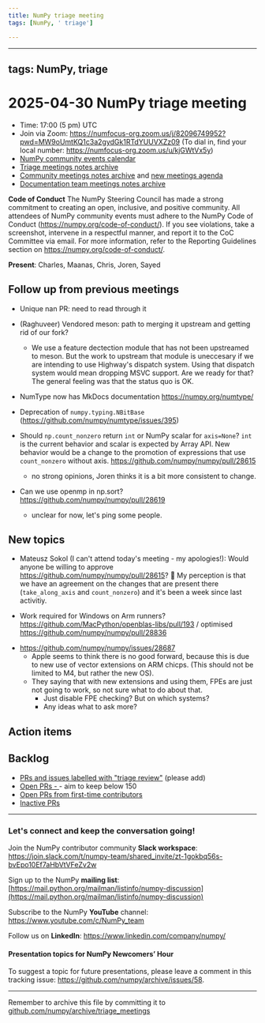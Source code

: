 ```yaml
---
title: NumPy triage meeting
tags: [NumPy, ' triage']

---
```


---
tags: NumPy, triage
---

# 2025-04-30 NumPy triage meeting


- Time: 17:00 (5 pm) UTC
- Join via Zoom: https://numfocus-org.zoom.us/j/82096749952?pwd=MW9oUmtKQ1c3a2gydGk1RTdYUUVXZz09 (To dial in, find your local number: https://numfocus-org.zoom.us/u/kjGWtVx5y)
- [NumPy community events calendar](https://scientific-python.org/calendars)
- [Triage meetings notes archive](https://github.com/numpy/archive/tree/master/triage_meetings)
- [Community meetings notes archive](https://github.com/numpy/archive/tree/main/community_meetings) and [new meetings agenda](https://hackmd.io/76o-IxCjQX2mOXO_wwkcpg)
- [Documentation team meetings notes archive](https://github.com/numpy/archive/tree/main/docs_team_meetings)


**Code of Conduct**
The NumPy Steering Council has made a strong commitment to creating an open, inclusive, and positive community. 
All attendees of NumPy community events must adhere to the NumPy Code of Conduct (https://numpy.org/code-of-conduct/). 
If you see violations, take a screenshot, intervene in a respectful manner, and report it to the CoC Committee via email. For more information, refer to the Reporting Guidelines section on https://numpy.org/code-of-conduct/.

**Present**: Charles, Maanas, Chris, Joren, Sayed


## Follow up from previous meetings

- Unique nan PR: need to read through it

- (Raghuveer) Vendored meson: path to merging it upstream and getting rid of our fork?
  - We use a feature dectection module that has not been upstreamed to meson. But the work to upstream that module is uneccesary if we are intending to use Highway's dispatch system. Using that dispatch system would mean dropping MSVC support. Are we ready for that? The general feeling was that the status quo is OK.

- NumType now has MkDocs documentation https://numpy.org/numtype/

- Deprecation of `numpy.typing.NBitBase` (https://github.com/numpy/numtype/issues/395)

- Should `np.count_nonzero` return `int` or NumPy scalar for `axis=None`?
  `int` is the current behavior and scalar is expected by Array API. New behavior would be a change to the promotion of expressions that use `count_nonzero` without axis. https://github.com/numpy/numpy/pull/28615
  - no strong opinions, Joren thinks it is a bit more consistent to change.

- Can we use openmp in np.sort? https://github.com/numpy/numpy/pull/28619
  - unclear for now, let's ping some people.


## New topics
- Mateusz Sokol (I can't attend today's meeting - my apologies!): Would anyone be willing to approve https://github.com/numpy/numpy/pull/28615? :pray:
  My perception is that we have an agreement on the changes that are present there (`take_along_axis` and `count_nonzero`) and it's been a week since last activitiy.
  
- Work required for Windows on Arm runners? https://github.com/MacPython/openblas-libs/pull/193 / optimised https://github.com/numpy/numpy/pull/28836

* https://github.com/numpy/numpy/issues/28687
    * Apple seems to think there is no good forward, because this is due to new use of vector extensions on ARM chicps.  (This should not be limited to M4, but rather the new OS).
    * They saying that with new extensions and using them, FPEs are just not going to work, so not sure what to do about that.
        * Just disable FPE checking?  But on which systems?
        * Any ideas what to ask more?

## Action items



## Backlog

* [PRs and issues labelled with "triage review"](https://github.com/numpy/numpy/labels/triage%20review) (please add)
* [Open PRs - ](https://github.com/numpy/numpy/pulls)- aim to keep below 150
* [Open PRs from first-time contributors](https://github.com/orgs/numpy/projects/5) 
* [Inactive PRs](https://github.com/orgs/numpy/projects/6)



---

### Let's connect and keep the conversation going!
Join the NumPy contributor community **Slack workspace**: https://join.slack.com/t/numpy-team/shared_invite/zt-1gokbq56s-bvEpo10Ef7aHbVtVFeZv2w

Sign up to the NumPy **mailing list**: [https://mail.python.org/mailman/listinfo/numpy-discussion](https://mail.python.org/mailman/listinfo/numpy-discussion)

Subscribe to the NumPy **YouTube** channel: https://www.youtube.com/c/NumPy_team

Follow us on **LinkedIn**: https://www.linkedin.com/company/numpy/

#### Presentation topics for NumPy Newcomers’ Hour 
To suggest a topic for future presentations, please leave a comment in this tracking issue: https://github.com/numpy/archive/issues/58.

---

Remember to archive this file by committing it to [github.com/numpy/archive/triage_meetings](https://github.com/numpy/archive/tree/main/triage_meetings)